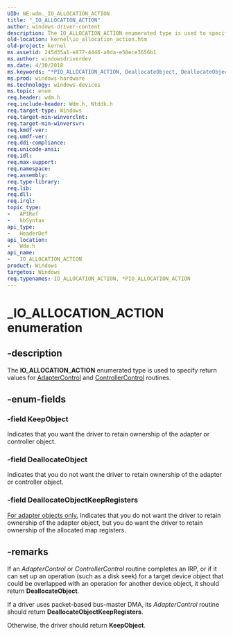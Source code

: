 ```yaml
---
UID: NE:wdm._IO_ALLOCATION_ACTION
title: "_IO_ALLOCATION_ACTION"
author: windows-driver-content
description: The IO_ALLOCATION_ACTION enumerated type is used to specify return values for AdapterControl and ControllerControl routines.
old-location: kernel\io_allocation_action.htm
old-project: kernel
ms.assetid: 245d35a1-e877-4446-a0da-e50ece3656b1
ms.author: windowsdriverdev
ms.date: 4/30/2018
ms.keywords: "*PIO_ALLOCATION_ACTION, DeallocateObject, DeallocateObjectKeepRegisters, IO_ALLOCATION_ACTION, IO_ALLOCATION_ACTION enumeration [Kernel-Mode Driver Architecture], KeepObject, PIO_ALLOCATION_ACTION, PIO_ALLOCATION_ACTION enumeration pointer [Kernel-Mode Driver Architecture], _IO_ALLOCATION_ACTION, kernel.io_allocation_action, sysenum_26c04e01-0e17-4f1b-93c9-b9ad8d9ca4d5.xml, wdm/DeallocateObject, wdm/DeallocateObjectKeepRegisters, wdm/IO_ALLOCATION_ACTION, wdm/KeepObject, wdm/PIO_ALLOCATION_ACTION"
ms.prod: windows-hardware
ms.technology: windows-devices
ms.topic: enum
req.header: wdm.h
req.include-header: Wdm.h, Ntddk.h
req.target-type: Windows
req.target-min-winverclnt: 
req.target-min-winversvr: 
req.kmdf-ver: 
req.umdf-ver: 
req.ddi-compliance: 
req.unicode-ansi: 
req.idl: 
req.max-support: 
req.namespace: 
req.assembly: 
req.type-library: 
req.lib: 
req.dll: 
req.irql: 
topic_type:
-	APIRef
-	kbSyntax
api_type:
-	HeaderDef
api_location:
-	Wdm.h
api_name:
-	IO_ALLOCATION_ACTION
product: Windows
targetos: Windows
req.typenames: IO_ALLOCATION_ACTION, *PIO_ALLOCATION_ACTION
---
```


# _IO_ALLOCATION_ACTION enumeration


## -description


The <b>IO_ALLOCATION_ACTION</b> enumerated type is used to specify return values for <a href="https://msdn.microsoft.com/library/windows/hardware/ff540504">AdapterControl</a> and <a href="https://msdn.microsoft.com/library/windows/hardware/ff542049">ControllerControl</a> routines.


## -enum-fields




### -field KeepObject

Indicates that you want the driver to retain ownership of the adapter or controller object.


### -field DeallocateObject

Indicates that you do not want the driver to retain ownership of the adapter or controller object.


### -field DeallocateObjectKeepRegisters

<u>For adapter objects only.</u> Indicates that you do not want the driver to retain ownership of the adapter object, but you do want the driver to retain ownership of the allocated map registers. 


## -remarks



If an <i>AdapterControl</i> or <i>ControllerControl</i> routine completes an IRP, or if it can set up an operation (such as a disk seek) for a target device object that could be overlapped with an operation for another device object, it should return <b>DeallocateObject</b>.

If a driver uses packet-based bus-master DMA, its <i>AdapterControl</i> routine should return <b>DeallocateObjectKeepRegisters</b>.

Otherwise, the driver should return <b>KeepObject</b>.



